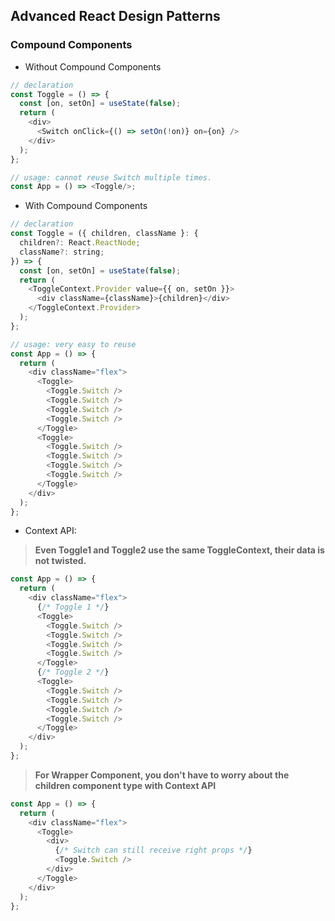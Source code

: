 ## Advanced React Design Patterns

### Compound Components
- Without Compound Components
```javascript
// declaration
const Toggle = () => {
  const [on, setOn] = useState(false);
  return (
    <div>
      <Switch onClick={() => setOn(!on)} on={on} />
    </div>
  );
};

// usage: cannot reuse Switch multiple times.
const App = () => <Toggle/>;
```
- With Compound Components
```javascript
// declaration
const Toggle = ({ children, className }: {
  children?: React.ReactNode;
  className?: string;
}) => {
  const [on, setOn] = useState(false);
  return (
    <ToggleContext.Provider value={{ on, setOn }}>
      <div className={className}>{children}</div>
    </ToggleContext.Provider>
  );
};

// usage: very easy to reuse
const App = () => {
  return (
    <div className="flex">
      <Toggle>
        <Toggle.Switch />
        <Toggle.Switch />
        <Toggle.Switch />
        <Toggle.Switch />
      </Toggle>
      <Toggle>
        <Toggle.Switch />
        <Toggle.Switch />
        <Toggle.Switch />
        <Toggle.Switch />
      </Toggle>
    </div>
  );
};
```
- Context API: 
> **Even Toggle1 and Toggle2 use the same ToggleContext, their data is not twisted.**
```javascript
const App = () => {
  return (
    <div className="flex">
      {/* Toggle 1 */}
      <Toggle>
        <Toggle.Switch />
        <Toggle.Switch />
        <Toggle.Switch />
        <Toggle.Switch />
      </Toggle>
      {/* Toggle 2 */}
      <Toggle>
        <Toggle.Switch />
        <Toggle.Switch />
        <Toggle.Switch />
        <Toggle.Switch />
      </Toggle>
    </div>
  );
};
```
> **For Wrapper Component, you don't have to worry about the children component type with Context API**
```javascript
const App = () => {
  return (
    <div className="flex">
      <Toggle>
        <div>
          {/* Switch can still receive right props */}
          <Toggle.Switch />
        </div>
      </Toggle>
    </div>
  );
};
```